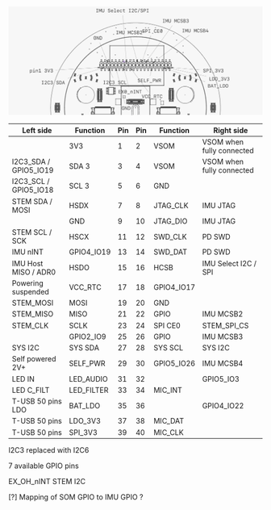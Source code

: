 ![Back GPIO header](./back-face-gpio.png)

| Left side                  | Function  |Pin |Pin | Function  | Right side                |
|----------------------------|-----------|----|----|-----------|---------------------------|
|                            | 3V3       | 1  | 2  | VSOM      | VSOM when fully connected |
|     I2C3_SDA / GPIO5_IO19  | SDA 3     | 3  | 4  | VSOM      | VSOM when fully connected |
|     I2C3_SCL / GPIO5_IO18  | SCL 3     | 5  | 6  | GND       |                           |
|            STEM SDA / MOSI | HSDX      | 7  | 8  | JTAG_CLK  | IMU JTAG                  |
|                            | GND       | 9  | 10 | JTAG_DIO  | IMU JTAG                  |
|            STEM SCL / SCK  | HSCX      | 11 | 12 | SWD_CLK   | PD SWD                    |
|                   IMU nINT | GPIO4_IO19| 13 | 14 | SWD_DAT   | PD SWD                    |
|       IMU Host MISO / ADR0 | HSDO      | 15 | 16 | HCSB      | IMU Select I2C / SPI      |
|        Powering suspended  | VCC_RTC   | 17 | 18 | GPIO4_IO17|                           |
|                  STEM_MOSI | MOSI      | 19 | 20 | GND       |                           |
|                  STEM_MISO | MISO      | 21 | 22 | GPIO      | IMU MCSB2                 |
|                  STEM_CLK  | SCLK      | 23 | 24 | SPI CE0   | STEM_SPI_CS               |
|                            | GPIO2_IO9 | 25 | 26 | GPIO      | IMU MCSB3            |
|                    SYS I2C | SYS SDA   | 27 | 28 | SYS SCL   | SYS I2C              |
|           Self powered 2V+ | SELF_PWR  | 29 | 30 | GPIO5_IO26| IMU MCSB4            |
|                     LED IN | LED_AUDIO | 31 | 32 |           | GPIO5_IO3            |
|                 LED C_FILT | LED_FILTER| 33 | 34 | MIC_INT   |                 |
|          T-USB 50 pins LDO | BAT_LDO   | 35 | 36 |           | GPIO4_IO22           |
|              T-USB 50 pins | LDO_3V3   | 37 | 38 | MIC_DAT   |                 |
|              T-USB 50 pins | SPI_3V3   | 39 | 40 | MIC_CLK   |               |

I2C3 replaced with I2C6


7 available GPIO pins

EX_OH_nINT
STEM I2C

[?] Mapping of SOM GPIO to IMU GPIO ?